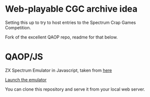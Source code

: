 # Web-playable CGC archive idea

Setting this up to try to host entries to the Spectrum Crap Games Competition.

Fork of the excellent QAOP repo, readme for that below.

# QAOP/JS
ZX Spectrum Emulator in Javascript, taken from [here](http://torinak.com/qaop)

[Launch the emulator](https://eldevelopo.github.io/qaop/qaop.html)

You can clone this repository and serve it from your local web server.


